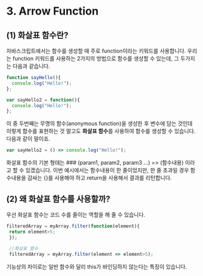# 3. Arrow Function
## (1) 화살표 함수란?
자바스크립트에서는 함수를 생성할 때 주로 function이라는 키워드를 사용합니다. 우리는 function 키워드를 사용하는 2가지의 방법으로 함수를 생성할 수 있는데,
그 두가지는 다음과 같습니다.
```javascript
function sayHello(){
  console.log("Hello!");
};

var sayHello2 = function(){
  console.log("Hello!");
};
```
이 중 두번째는 무명의 함수(anonymous function)을 생성한 후 변수에 담는 것인데 이렇게 함수를 표현하는 것 말고도 **화살표 함수**를 사용하여 함수를 생성할 
수 있습니다. 다음과 같이 말이죠.
```javascript
var sayHello2 = () => console.log("Hello!");
```
화살표 함수의 기본 형태는 ### (param1, param2, param3 ...) => (함수내용)
이라고 할 수 있겠습니다.
이번 예시에서는 함수내용이 한 줄이었지만, 한 줄 초과일 경우 함수내용을 감싸는 {}를 사용해야 하고 return을 사용해서 결과를 리턴합니다.
## (2) 왜 화살표 함수를 사용할까?
우선 화살표 함수는 코드 수를 줄이는 역할을 해 줄 수 있습니다. 
```javascript
filteredArray = myArray.filter(function(element){
 return element>5;
 });
 
 //화살표 함수
 filteredArray = myArray.filter(element => element>5);
 ```
 기능상의 차이로는 일반 함수와 달리 this가 바인딩하지 않는다는 특징이 있습니다.
